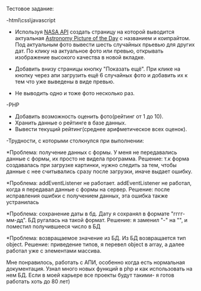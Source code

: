 Тестовое задание:

-html\css\javascript
* Используя [NASA API](https://api.nasa.gov/) создать страницу на которой выводится актуальная [Astronomy Picture of the Day](https://apod.nasa.gov) с названием и коипрайтом. Под актуальным фото вывести шесть случайных прьевью для других дат. По клику на актуальное фото или превью, открывать изображение высокого качества в новой вкладке.

* Добавить внизу страницы кнопку "Показать ещё". При клике на кнопку через апи загрузить ещё 6 случайных фото и добавить их к тем что уже выведены в виде превью.

* Не выводить одно и тоже фото несколько раз.

-PHP
* Добавить возможность оценить фото(рейтинг от 1 до 10).
* Хранить данные о рейтинге в базе данных.
* Вывести текущий рейтинг(среднее арифметическое всех оценок).

-Трудности, с которыми столкнулся при выполнении:

*Проблема: получение данных с формы. У  меня не передавались данные с формы, их просто не видела программа. Решение: т.к форма создавалась при загрузке картинки, нужно следить за тем, чтобы данные с нее считывались сразу после загрузки, иначе выдает ошибку.

*Проблема: addEventListener не работает. addEventListener не работал, когда я передавал данные с формы на сервер. Решение: после исправления ошибки с получением данных, эта ошибка также устранилась

*Проблема: сохранение даты в бд. Дату я сохранял в формате "гггг-мм-дд". БД ругалась на такой формат. Решение: я заменил "-" на "", и поместил получившееся число в БД

*Проблема: возвращаемое значение из БД. Из БД возвращается тип object. Решение: приведение типов, я перевел object в array, а далее работал уже с элементами массива.

Мне понравилось, работать с АПИ, особенно когда есть нормальная документация. Узнал много новых функций в php и как использовать на нем БД. Если в моей карьере все проекты будут такими- я готов работать хоть до 80 лет)

